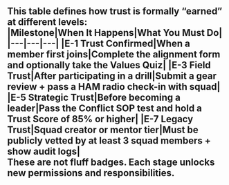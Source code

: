 This table defines how trust is formally “earned” at different levels:  
|Milestone|When It Happens|What You Must Do|
|---|---|---|
|**E-1 Trust Confirmed**|When a member first joins|Complete the alignment form and optionally take the Values Quiz|
|**E-3 Field Trust**|After participating in a drill|Submit a gear review + pass a HAM radio check-in with squad|
|**E-5 Strategic Trust**|Before becoming a leader|Pass the Conflict SOP test and hold a Trust Score of 85% or higher|
|**E-7 Legacy Trust**|Squad creator or mentor tier|Must be publicly vetted by at least 3 squad members + show audit logs|  
These are not fluff badges. Each stage unlocks new permissions and responsibilities.  
---